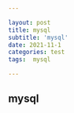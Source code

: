 ```yaml
---

layout: post
title: mysql
subtitle: 'mysql'
date: 2021-11-1
categories: test
tags:  mysql

---
```


## mysql ##


 


